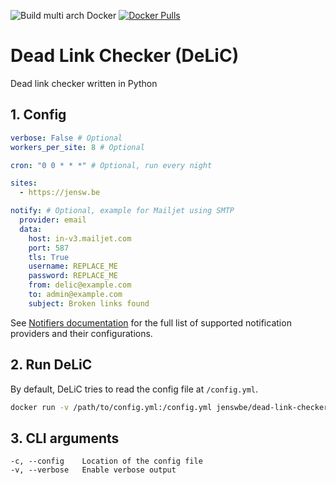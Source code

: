 ![Build multi arch Docker](https://github.com/JenswBE/python-dead-link-checker/workflows/Build%20multi%20arch%20Docker/badge.svg)
[![Docker Pulls](https://img.shields.io/docker/pulls/jenswbe/dead-link-checker)](https://hub.docker.com/repository/docker/jenswbe/dead-link-checker)

# Dead Link Checker (DeLiC)

Dead link checker written in Python

## 1. Config

```yaml
verbose: False # Optional
workers_per_site: 8 # Optional

cron: "0 0 * * *" # Optional, run every night

sites:
  - https://jensw.be

notify: # Optional, example for Mailjet using SMTP
  provider: email
  data:
    host: in-v3.mailjet.com
    port: 587
    tls: True
    username: REPLACE_ME
    password: REPLACE_ME
    from: delic@example.com
    to: admin@example.com
    subject: Broken links found
```

See [Notifiers documentation](https://notifiers.readthedocs.io/en/latest/providers/index.html)
for the full list of supported notification providers and their configurations.

## 2. Run DeLiC

By default, DeLiC tries to read the config file at `/config.yml`.

```bash
docker run -v /path/to/config.yml:/config.yml jenswbe/dead-link-checker
```

## 3. CLI arguments
```
-c, --config    Location of the config file
-v, --verbose   Enable verbose output
```